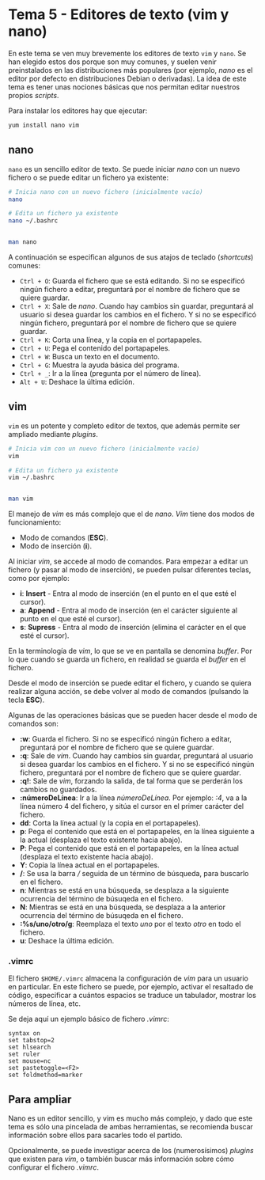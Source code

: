 # Tema 5 - Editores de texto (vim y nano)

En este tema se ven muy brevemente los editores de texto `vim` y `nano`. Se han elegido estos dos porque son muy comunes, y suelen venir preinstalados en las distribuciones más populares (por ejemplo, *nano* es el editor por defecto en distribuciones Debian o derivadas). La idea de este tema es tener unas nociones básicas que nos permitan editar nuestros propios *scripts*.

Para instalar los editores hay que ejecutar:

```bash
yum install nano vim
```

## nano

`nano` es un sencillo editor de texto. Se puede iniciar *nano* con un nuevo fichero o se puede editar un fichero ya existente:

```bash
# Inicia nano con un nuevo fichero (inicialmente vacío)
nano

# Edita un fichero ya existente
nano ~/.bashrc


man nano
```

A continuación se especifican algunos de sus atajos de teclado (*shortcuts*) comunes:

- `Ctrl + O`: Guarda el fichero que se está editando. Si no se especificó ningún fichero a editar, preguntará por el nombre de fichero que se quiere guardar.
- `Ctrl + X`: Sale de *nano*. Cuando hay cambios sin guardar, preguntará al usuario si desea guardar los cambios en el fichero. Y si no se especificó ningún fichero, preguntará por el nombre de fichero que se quiere guardar.
- `Ctrl + K`: Corta una línea, y la copia en el portapapeles.
- `Ctrl + U`: Pega el contenido del portapapeles.
- `Ctrl + W`: Busca un texto en el documento.
- `Ctrl + G`: Muestra la ayuda básica del programa.
- `Ctrl + _`: Ir a la línea (pregunta por el número de línea).
- `Alt + U`: Deshace la última edición.

## vim

`vim` es un potente y completo editor de textos, que además permite ser ampliado mediante *plugins*. 

```bash
# Inicia vim con un nuevo fichero (inicialmente vacío)
vim

# Edita un fichero ya existente
vim ~/.bashrc


man vim
```

El manejo de *vim* es más complejo que el de *nano*. *Vim* tiene dos modos de funcionamiento:

- Modo de comandos (**ESC**).
- Modo de inserción (**i**).

Al iniciar *vim*, se accede al modo de comandos. Para empezar a editar un fichero (y pasar al modo de inserción), se pueden pulsar diferentes teclas, como por ejemplo:

- **i**: **Insert** - Entra al modo de inserción (en el punto en el que esté el cursor).
- **a**: **Append** - Entra al modo de inserción (en el carácter siguiente al punto en el que esté el cursor).
- **s**: **Supress** - Entra al modo de inserción (elimina el carácter en el que esté el cursor).

En la terminología de *vim*, lo que se ve en pantalla se denomina *buffer*. Por lo que cuando se guarda un fichero, en realidad se guarda el *buffer* en el fichero.

Desde el modo de inserción se puede editar el fichero, y cuando se quiera realizar alguna acción, se debe volver al modo de comandos (pulsando la tecla **ESC**).

Algunas de las operaciones básicas que se pueden hacer desde el modo de comandos son:

- **:w**: Guarda el fichero. Si no se especificó ningún fichero a editar, preguntará por el nombre de fichero que se quiere guardar.
- **:q**: Sale de *vim*. Cuando hay cambios sin guardar, preguntará al usuario si desea guardar los cambios en el fichero. Y si no se especificó ningún fichero, preguntará por el nombre de fichero que se quiere guardar.
- **:q!**: Sale de *vim*, forzando la salida, de tal forma que se perderán los cambios no guardados.
- **:númeroDeLínea**: Ir a la línea *númeroDeLínea*. Por ejemplo: *:4*, va a la línea número 4 del fichero, y sitúa el cursor en el primer carácter del fichero.
- **dd**: Corta la línea actual (y la copia en el portapapeles).
- **p**: Pega el contenido que está en el portapapeles, en la línea siguiente a la actual (desplaza el texto existente hacia abajo).
- **P**: Pega el contenido que está en el portapapeles, en la línea actual (desplaza el texto existente hacia abajo).
- **Y**: Copia la línea actual en el portapapeles.
- **/**: Se usa la barra */* seguida de un término de búsqueda, para buscarlo en el fichero.
- **n**: Mientras se está en una búsqueda, se desplaza a la siguiente ocurrencia del término de búsuqeda en el fichero.
- **N**: Mientras se está en una búsqueda, se desplaza a la anterior ocurrencia del término de búsuqeda en el fichero.
- **:%s/uno/otro/g**: Reemplaza el texto *uno* por el texto *otro* en todo el fichero.
- **u**: Deshace la última edición.

### .vimrc

El fichero `$HOME/.vimrc` almacena la configuración de *vim* para un usuario en particular. En este fichero se puede, por ejemplo, activar el resaltado de código, especificar a cuántos espacios se traduce un tabulador, mostrar los números de línea, etc.

Se deja aquí un ejemplo básico de fichero *.vimrc*:

```text
syntax on
set tabstop=2
set hlsearch
set ruler
set mouse=nc
set pastetoggle=<F2>
set foldmethod=marker
```

## Para ampliar

Nano es un editor sencillo, y vim es mucho más complejo, y dado que este tema es sólo una pincelada de ambas herramientas, se recomienda buscar información sobre ellos para sacarles todo el partido.

Opcionalmente, se puede investigar acerca de los (numerosísimos) *plugins* que existen para *vim*, o también buscar más información sobre cómo configurar el fichero *.vimrc*.
